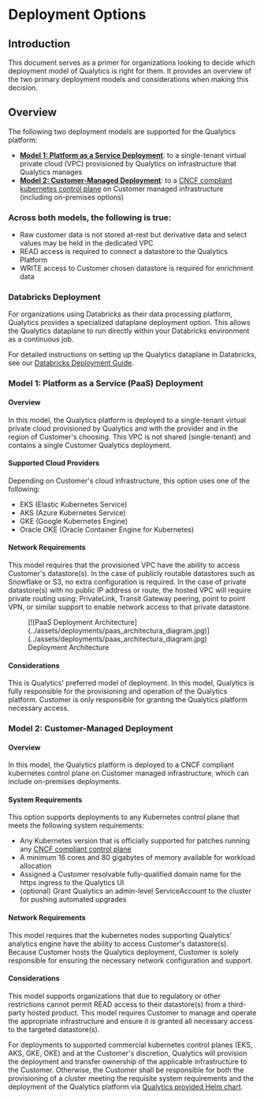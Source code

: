 # Deployment Options

## Introduction
This document serves as a primer for organizations looking to decide which deployment model of Qualytics is right for them. It provides an overview of the two primary deployment models and considerations when making this decision.

## Overview
The following two deployment models are supported for the Qualytics platform:

- __[Model 1: Platform as a Service Deployment](#paas)__: to a single-tenant virtual private cloud (VPC) provisioned by Qualytics on infrastructure that Qualytics manages
- __[Model 2: Customer-Managed Deployment](#customer-managed)__: to a [CNCF compliant kubernetes control plane](https://www.cncf.io/certification/software-conformance/) on Customer managed infrastructure (including on-premises options)

### Across both models, the following is true:
- Raw customer data is not stored at-rest but derivative data and select values may be held in the dedicated VPC
- READ access is required to connect a datastore to the Qualytics Platform
- WRITE access to Customer chosen datastore is required for enrichment data

### Databricks Deployment

For organizations using Databricks as their data processing platform, Qualytics provides a specialized dataplane deployment option. This allows the Qualytics dataplane to run directly within your Databricks environment as a continuous job.

For detailed instructions on setting up the Qualytics dataplane in Databricks, see our [Databricks Deployment Guide](databricks-deployment.md).

### <a name="paas"></a>__Model 1: Platform as a Service (PaaS) Deployment__

#### Overview
In this model, the Qualytics platform is deployed to a single-tenant virtual private cloud provisioned by Qualytics and with the provider and in the region of Customer's choosing. This VPC is not shared (single-tenant) and contains a single Customer Qualytics deployment.

#### Supported Cloud Providers
Depending on Customer's cloud infrastructure, this option uses one of the following:

- EKS (Elastic Kubernetes Service)
- AKS (Azure Kubernetes Service)
- GKE (Google Kubernetes Engine)
- Oracle OKE (Oracle Container Engine for Kubernetes)

#### Network Requirements
This model requires that the provisioned VPC have the ability to access Customer's datastore(s). In the case of publicly routable datastores such as Snowflake or S3, no extra configuration is required. In the case of private datastore(s) with no public IP address or route, the hosted VPC will require private routing using: PrivateLink, Transit Gateway peering, point to point VPN, or similar support to enable network access to that private datastore.

<figure markdown>
  [![PaaS Deployment Architecture](../assets/deployments/paas_architectura_diagram.jpg)](../assets/deployments/paas_architectura_diagram.jpg)
  <figcaption>Deployment Architecture</figcaption>
</figure>

#### Considerations
This is Qualytics' preferred model of deployment. In this model, Qualytics is fully responsible for the provisioning and operation of the Qualytics platform. Customer is only responsible for granting the Qualytics platform necessary access.

### <a name="customer-managed"></a>__Model 2: Customer-Managed Deployment__

#### Overview
In this model, the Qualytics platform is deployed to a CNCF compliant kubernetes control plane on Customer managed infrastructure, which can include on-premises deployments.

#### System Requirements
This option supports deployments to any Kubernetes control plane that meets the following system requirements:

- Any Kubernetes version that is officially supported for patches running any [CNCF compliant control plane](https://www.cncf.io/certification/software-conformance/)
- A minimum 16 cores and 80 gigabytes of memory available for workload allocation
- Assigned a Customer resolvable fully-qualified domain name for the https ingress to the Qualytics UI
- (optional) Grant Qualytics an admin-level ServiceAccount to the cluster for pushing automated upgrades

#### Network Requirements
This model requires that the kubernetes nodes supporting Qualytics' analytics engine have the ability to access Customer's datastore(s). Because Customer hosts the Qualytics deployment, Customer is solely responsible for ensuring the necessary network configuration and support.

#### Considerations
This model supports organizations that due to regulatory or other restrictions cannot permit READ access to their datastore(s) from a third-party hosted product. This model requires Customer to manage and operate the appropriate infrastructure and ensure it is granted all necessary access to the targeted datastore(s).

For deployments to supported commercial kubernetes control planes (EKS, AKS, GKE, OKE) and at the Customer's discretion, Qualytics will provision the deployment and transfer ownership of the applicable infrastructure to the Customer. Otherwise, the Customer shall be responsible for both the provisioning of a cluster meeting the requisite system requirements and the deployment of the Qualytics platform via [Qualytics provided Helm chart](../upgrades/qualytics-single-tenant-instance.md).
